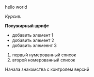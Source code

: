 hello world

*Курсив.*

**Полужирный шрифт**

* добавить элемент 1
* добавить элемент 2
* добавить элемеент 3

1. первый нумерованный список
2. второй номерованный список


Начала знакомства с контролем версий
